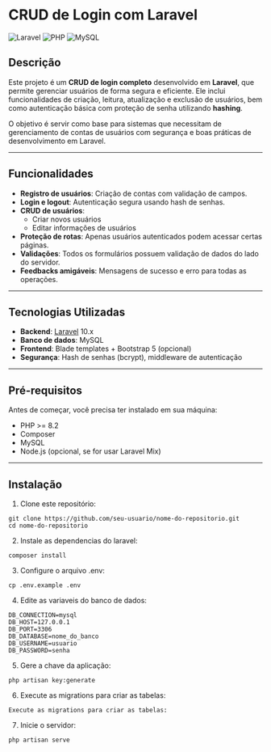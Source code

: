 # CRUD de Login com Laravel

![Laravel](https://img.shields.io/badge/Laravel-v10-red) ![PHP](https://img.shields.io/badge/PHP-8.2-blue) ![MySQL](https://img.shields.io/badge/MySQL-v8-orange)

## Descrição

Este projeto é um **CRUD de login completo** desenvolvido em **Laravel**, que permite gerenciar usuários de forma segura e eficiente. Ele inclui funcionalidades de criação, leitura, atualização e exclusão de usuários, bem como autenticação básica com proteção de senha utilizando **hashing**.  

O objetivo é servir como base para sistemas que necessitam de gerenciamento de contas de usuários com segurança e boas práticas de desenvolvimento em Laravel.

---

## Funcionalidades

- **Registro de usuários**: Criação de contas com validação de campos.
- **Login e logout**: Autenticação segura usando hash de senhas.
- **CRUD de usuários**:  
  - Criar novos usuários  
  - Editar informações de usuários  
- **Proteção de rotas**: Apenas usuários autenticados podem acessar certas páginas.
- **Validações**: Todos os formulários possuem validação de dados do lado do servidor.
- **Feedbacks amigáveis**: Mensagens de sucesso e erro para todas as operações.

---

## Tecnologias Utilizadas

- **Backend**: [Laravel](https://laravel.com/) 10.x  
- **Banco de dados**: MySQL  
- **Frontend**: Blade templates + Bootstrap 5 (opcional)  
- **Segurança**: Hash de senhas (bcrypt), middleware de autenticação  

---

## Pré-requisitos

Antes de começar, você precisa ter instalado em sua máquina:

- PHP >= 8.2  
- Composer  
- MySQL  
- Node.js (opcional, se for usar Laravel Mix)  

---

## Instalação

1. Clone este repositório:

```
git clone https://github.com/seu-usuario/nome-do-repositorio.git
cd nome-do-repositorio
```
2. Instale as dependencias do laravel:

```
composer install
```
3. Configure o arquivo .env:

```
cp .env.example .env
```
4. Edite as variaveis do banco de dados:

```
DB_CONNECTION=mysql
DB_HOST=127.0.0.1
DB_PORT=3306
DB_DATABASE=nome_do_banco
DB_USERNAME=usuario
DB_PASSWORD=senha
```
5. Gere a chave da aplicação:

```
php artisan key:generate
```
6. Execute as migrations para criar as tabelas:

````
Execute as migrations para criar as tabelas:
````

7. Inicie o servidor:

````
php artisan serve
````

